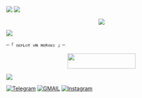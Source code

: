 
 
<img src="https://user-images.githubusercontent.com/73097560/115834477-dbab4500-a447-11eb-908a-139a6edaec5c.gif"> 
 <img src="https://readme-typing-svg.herokuapp.com?color=00FF00&width=420&lines=🦑+🅂🄸🄼🄿🄻🄴+🄼🅄🅂🄸🄲+🄱🄾🅃+🅁🄴🄿🄾+🦑">



</h2>
<p align="center">
  <img src="https://graph.org/file/ae479d362c7b3d8e2396c.jpg">
</p>


 <img src="https://readme-typing-svg.herokuapp.com?color=FF00FF&width=420&lines=🐙+🄳🄴🄿🄻🄾🅈+🄾🄽+🄷🄴🅁🄾🄺🅄+🄽🄾🅆+🐙">


    ─「 ᴅᴇᴩʟᴏʏ ᴏɴ ʜᴇʀᴏᴋᴜ 」─
</h3>

<p align="center"><a href="https://dashboard.heroku.com/new?template=https://github.com/LOCO-PILOT/ABC"> <img src="https://img.shields.io/badge/Deploy%20On%20Heroku-008080?style=for-the-badge&logo=heroku" width="180" height="40"/></a></p>


 <img src="https://readme-typing-svg.herokuapp.com?color=FFFF00&width=420&lines=🐉+🄹🄾🄸🄽+🄾🅄🅁+🅂🅄🄿🄿🄾🅁🅃+🄶🅁🄾🅄🄿+🐉">


<a href="https://t.me/roy_editx"><img title="Telegram" src="https://img.shields.io/badge/Telegram-%23000000.svg?&style=for-the-badge&logo=telegram&logoColor=FF00FF"></a>
<a href="https://mail.google.com/mail/?view=cm&fs=1&to=tinaarobot@gmail.com"><img title="GMAIL" src="https://img.shields.io/badge/Gmail-D14836?style=for-the-badge&logo=gmail&logoColor=white"></a>
<a href="https://instagram.com/roy_editx_481"><img title="Instagram" src="https://img.shields.io/badge/instagram-%23E4405F.svg?&style=for-the-badge&logo=instagram&logoColor=white"></a>
